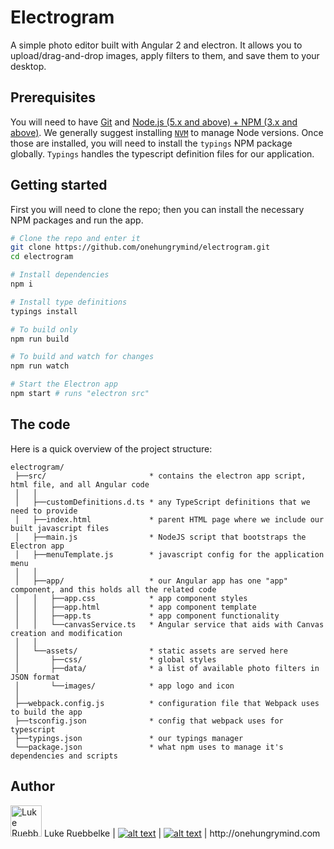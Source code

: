 # Electrogram

A simple photo editor built with Angular 2 and electron. It allows you to upload/drag-and-drop images, apply filters to them, and save them to your desktop.

## Prerequisites
You will need to have [Git](https://git-scm.com/) and [Node.js (5.x and above) + NPM (3.x and above)](http://nodejs.org). We generally suggest installing [`NVM`](https://github.com/creationix/nvm) to manage Node versions. Once those are installed, you will need to install the `typings` NPM package globally. `Typings` handles the typescript definition files for our application.

## Getting started

First you will need to clone the repo; then you can install the necessary NPM packages and run the app.

```bash
# Clone the repo and enter it
git clone https://github.com/onehungrymind/electrogram.git
cd electrogram

# Install dependencies
npm i

# Install type definitions
typings install

# To build only
npm run build

# To build and watch for changes
npm run watch

# Start the Electron app
npm start # runs "electron src"
```

## The code
Here is a quick overview of the project structure:
```
electrogram/
 ├──src/                       * contains the electron app script, html file, and all Angular code
 │   │
 │   ├──customDefinitions.d.ts * any TypeScript definitions that we need to provide
 │   ├──index.html             * parent HTML page where we include our built javascript files
 │   ├──main.js                * NodeJS script that bootstraps the Electron app
 │   ├──menuTemplate.js        * javascript config for the application menu
 │   │   
 │   ├──app/                   * our Angular app has one "app" component, and this holds all the related code
 │   │   ├──app.css            * app component styles
 │   │   ├──app.html           * app component template
 │   │   ├──app.ts             * app component functionality
 │   │   └──canvasService.ts   * Angular service that aids with Canvas creation and modification
 │   │
 │   └──assets/                * static assets are served here
 │       ├──css/               * global styles
 │       ├──data/              * a list of available photo filters in JSON format
 │       └──images/            * app logo and icon
 │
 ├──webpack.config.js          * configuration file that Webpack uses to build the app
 ├──tsconfig.json              * config that webpack uses for typescript
 ├──typings.json               * our typings manager
 └──package.json               * what npm uses to manage it's dependencies and scripts
 ```

## Author
<img width="50px" src="https://pbs.twimg.com/profile_images/505753644004687872/_5-AcJkD_400x400.jpeg" alt="Luke Ruebbelke">
Luke Ruebbelke
| <a href="http://www.twitter.com/simpulton"><img src="https://camo.githubusercontent.com/0dccb70faac21bb33652c53cd5ee4ecb5822ef90/687474703a2f2f692e696d6775722e636f6d2f77577a583975422e706e67" alt="alt text" title="twitter icon without padding" data-canonical-src="http://i.imgur.com/wWzX9uB.png" style="max-width:100%;"></a>
| <a href="http://www.github.com/simpulton"><img src="https://camo.githubusercontent.com/2b231c1177422557ea928991fce1ff10ec636371/687474703a2f2f692e696d6775722e636f6d2f3949364e52556d2e706e67" alt="alt text" title="github icon without padding" data-canonical-src="http://i.imgur.com/9I6NRUm.png" style="max-width:100%;"></a>
| http://onehungrymind.com
